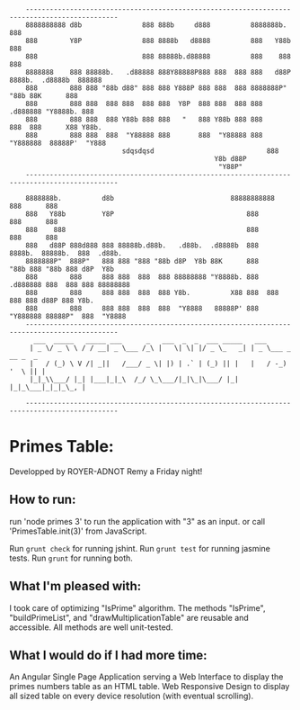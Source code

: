 		---------------------------------------------------------------------------------------------
		8888888888 d8b               888 888b     d888          8888888b.                   888    
		888        Y8P               888 8888b   d8888          888   Y88b                  888    
		888                          888 88888b.d88888          888    888                  888    
		8888888    888 88888b.   .d88888 888Y88888P888 888  888 888   d88P 8888b.  .d8888b  888888 
		888        888 888 "88b d88" 888 888 Y888P 888 888  888 8888888P"     "88b 88K      888    
		888        888 888  888 888  888 888  Y8P  888 888  888 888       .d888888 "Y8888b. 888    
		888        888 888  888 Y88b 888 888   "   888 Y88b 888 888       888  888      X88 Y88b.  
		888        888 888  888  "Y88888 888       888  "Y88888 888       "Y888888  88888P'  "Y888 
		                        sdqsdqsd                            888                                    
		                                               Y8b d88P                                    
		                                                "Y88P"                   
		---------------------------------------------------------------------------------------------    
														
		8888888b.          d8b                             88888888888       888      888          
		888   Y88b         Y8P                                 888           888      888          
		888    888                                             888           888      888          
		888   d88P 888d888 888 88888b.d88b.   .d88b.  .d8888b  888   8888b.  88888b.  888  .d88b.  
		8888888P"  888P"   888 888 "888 "88b d8P  Y8b 88K      888      "88b 888 "88b 888 d8P  Y8b 
		888        888     888 888  888  888 88888888 "Y8888b. 888  .d888888 888  888 888 88888888 
		888        888     888 888  888  888 Y8b.          X88 888  888  888 888 d88P 888 Y8b.     
		888        888     888 888  888  888  "Y8888   88888P' 888  "Y888888 88888P"  888  "Y8888  
		---------------------------------------------------------------------------------------------
		  ___  _____   _____ ___      _   ___  _  _  ___ _____   ___               
		 | _ \/ _ \ \ / / __| _ \___ /_\ |   \| \| |/ _ \_   _| | _ \___ _ __ _  _ 
		 |   / (_) \ V /| _||   /___/ _ \| |) | .` | (_) || |   |   / -_) '  \ || |
		 |_|_\\___/ |_| |___|_|_\  /_/ \_\___/|_|\_|\___/ |_|   |_|_\___|_|_|_\_, |

		---------------------------------------------------------------------------------------------
                                                                                                
                                                                                                
							 					 
#  Primes Table:

Developped by ROYER-ADNOT Remy a Friday night!

## How to run:

run 'node primes 3' to run the application with "3" as an input.
or 
call 'PrimesTable.init(3)' from JavaScript.

Run `grunt check` for running jshint.
Run `grunt test` for running jasmine tests.
Run `grunt` for running both.

## What I'm pleased with:

I took care of optimizing "IsPrime" algorithm.
The methods "IsPrime", "buildPrimeList", and "drawMultiplicationTable" are reusable and accessible.
All methods are well unit-tested.

## What I would do if I had more time:

An Angular Single Page Application serving a Web Interface to display the primes numbers table as an HTML table.
Web Responsive Design to display all sized table on every device resolution (with eventual scrolling).
